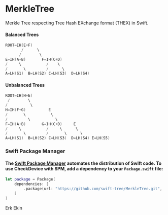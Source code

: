 # MerkleTree

Merkle Tree respecting Tree Hash EXchange format (THEX) in Swift.


#### Balanced Trees
```swift
ROOT=IH(E+F)
       /      \
      /        \
E=IH(A+B)       F=IH(C+D)
/     \           /    \
/       \         /      \
A=LH(S1)  B=LH(S2) C=LH(S3)  D=LH(S4)
```
#### Unbalanced Trees
```swift
ROOT=IH(H+E)
 /        \
/          \
H=IH(F+G)          E
/       \           \
/         \           \
F=IH(A+B)       G=IH(C+D)     E
/     \           /     \      \
/       \         /       \      \
A=LH(S1)  B=LH(S2) C=LH(S3)  D=LH(S4) E=LH(S5)
```

### Swift Package Manager
#### The [Swift Package Manager](https://swift.org/package-manager/) automates the distribution of Swift code. To use CheckDevice with SPM, add a dependency to your `Package.swift` file: 


```swift
let package = Package(
    dependencies: [
        .package(url: "https://github.com/swift-tree/MerkleTree.git", ...)
    ]
)
```

Erk Ekin

